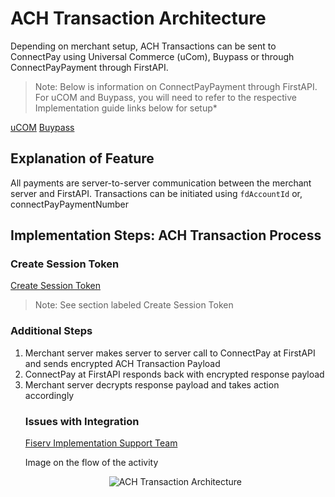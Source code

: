 # ACH Transaction Architecture
Depending on merchant setup, ACH Transactions can be sent to ConnectPay using Universal Commerce (uCom), Buypass or through ConnectPayPayment through FirstAPI.


>Note: Below is information on ConnectPayPayment through FirstAPI. For uCOM and Buypass, you will need to refer to the respective Implementation guide links below for setup*


[uCOM](?path=docs/documentation/Standard_Implementation_Guide.md)
[Buypass](https://developer.fiserv.com/product/)

## Explanation of Feature
All payments are server-to-server communication between the merchant server and FirstAPI. Transactions can be initiated using `fdAccountId` or, connectPayPaymentNumber

## Implementation Steps: ACH Transaction Process
### Create Session Token 

[Create Session Token](?path=./docs/implementationguide.md)
>Note: See section labeled Create Session Token


### Additional Steps
<ol>
  <li>Merchant server makes server to server call to ConnectPay at FirstAPI and sends encrypted ACH Transaction Payload</li>
  <li>ConnectPay at FirstAPI responds back with encrypted response payload</li>
  <li>Merchant server decrypts response payload and takes action accordingly</li>

### Issues with Integration
[Fiserv Implementation Support Team](mailto:DL-GBL-VASDelivery@fiserv.com)
<p>Image on the flow of the activity</p>
<center><img src="https://raw.githubusercontent.com/Fiserv/connect-pay/develop/assets/images/ACH Transaction Arch.png" alt="ACH Transaction Architecture" class="center"></center>